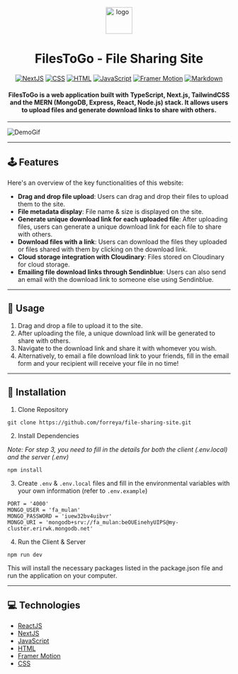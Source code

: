 <p align="center"><img alt="logo" src="https://github.com/forreya/file-sharing-site/blob/main/logo.png" width="60px" /></p>
<h1 align="center">FilesToGo - File Sharing Site</h1>

<p align="center">
  <a href="#"><img alt="NextJS" src="https://img.shields.io/badge/next.js-000000?style=for-the-badge&logo=nextdotjs&logoColor=white"></a>
  <a href="#"><img alt="CSS" src="https://img.shields.io/badge/CSS-239120?&style=for-the-badge&logo=css3&logoColor=white"></a>
  <a href="#"><img alt="HTML" src="https://img.shields.io/badge/HTML5-E34F26?style=for-the-badge&logo=html5&logoColor=white"></a>
  <a href="#"><img alt="JavaScript" src="https://img.shields.io/badge/JavaScript-323330?style=for-the-badge&logo=javascript&logoColor=F7DF1E"></a>
  <a href="#"><img alt="Framer Motion" src="https://img.shields.io/badge/Framer-black?style=for-the-badge&logo=framer&logoColor=blue"></a>
  <a href="#"><img alt="Markdown" src="https://img.shields.io/badge/Markdown-000000?style=for-the-badge&logo=markdown&logoColor=white"></a>
</p>

<h4 align="center">FilesToGo is a web application built with TypeScript, Next.js, TailwindCSS and the MERN (MongoDB, Express, React, Node.js) stack. It allows users to upload files and generate download links to share with others.</h4>

---

![DemoGif](https://github.com/forreya/file-sharing-site/blob/main/demo.gif)

---

## 🕹️ Features

Here's an overview of the key functionalities of this website:

- **Drag and drop file upload**: Users can drag and drop their files to upload them to the site.
- **File metadata display**: File name & size is displayed on the site.
- **Generate unique download link for each uploaded file**: After uploading files, users can generate a unique download link for each file to share with others.
- **Download files with a link**: Users can download the files they uploaded or files shared with them by clicking on the download link.
- **Cloud storage integration with Cloudinary**: Files stored on Cloudinary for cloud storage.
- **Emailing file download links through Sendinblue**: Users can also send an email with the download link to someone else using Sendinblue.

---

## 📁 Usage

1. Drag and drop a file to upload it to the site.
2. After uploading the file, a unique download link will be generated to share with others.
3. Navigate to the download link and share it with whomever you wish.
4. Alternatively, to email a file download link to your friends, fill in the email form and your recipient will receive your file in no time!

---

## 💾 Installation

1. Clone Repository

```
git clone https://github.com/forreya/file-sharing-site.git
```

2. Install Dependencies

_Note: For step 3, you need to fill in the details for both the client (.env.local) and the server (.env)_

```
npm install 
```

3. Create `.env` & `.env.local` files and fill in the environmental variables with your own information (refer to `.env.example`)

```
PORT = '4000'
MONGO_USER = 'fa_mulan'
MONGO_PASSWORD = 'iuew32bv4uibvr'
MONGO_URI = 'mongodb+srv://fa_mulan:beOUEinehyUIPS@my-cluster.erirwk.mongodb.net'
```
    
4. Run the Client & Server

```
npm run dev
```

This will install the necessary packages listed in the package.json file and run the application on your computer.

---

## 💻 Technologies

- [ReactJS](https://reactjs.org/)
- [NextJS](https://nextjs.org/)
- [JavaScript](https://www.javascript.com/)
- [HTML](https://html.spec.whatwg.org/multipage/)
- [Framer Motion](https://www.framer.com/motion/)
- [CSS](https://devdocs.io/css/)
